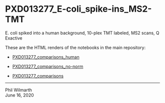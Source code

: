 # PXD013277_E-coli_spike-ins_MS2-TMT

E. coli spiked into a human background, 10-plex TMT labeled, MS2 scans, Q Exactive

These are the HTML renders of the notebooks in the main repository:

* [PXD013277_comparisons_human](https://pwilmart.github.io/PXD013277_E-coli_spike-ins_MS2-TMT/PXD013277_comparisons_human.html)

* [PXD013277_comparisons_no-norm](https://pwilmart.github.io/PXD013277_E-coli_spike-ins_MS2-TMT/PXD013277_comparisons_no-norm.html)

* [PXD013277_comparisons](https://pwilmart.github.io/PXD013277_E-coli_spike-ins_MS2-TMT/PXD013277_comparisons.html)

---

Phil Wilmarth<br />June 16, 2020

